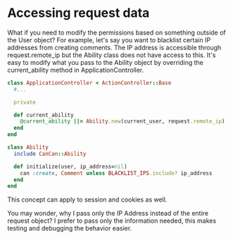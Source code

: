 # Accessing request data

What if you need to modify the permissions based on something outside of the User object? For example, let's say you want to blacklist certain IP addresses from creating comments. The IP address is accessible through request.remote_ip but the Ability class does not have access to this. It's easy to modify what you pass to the Ability object by overriding the current_ability method in ApplicationController.

```ruby
class ApplicationController < ActionController::Base
  #...

  private

  def current_ability
    @current_ability ||= Ability.new(current_user, request.remote_ip)
  end
end
```
```ruby
class Ability
  include CanCan::Ability

  def initialize(user, ip_address=nil)
    can :create, Comment unless BLACKLIST_IPS.include? ip_address
  end
end
```
This concept can apply to session and cookies as well.

You may wonder, why I pass only the IP Address instead of the entire request object? I prefer to pass only the information needed, this makes testing and debugging the behavior easier.
